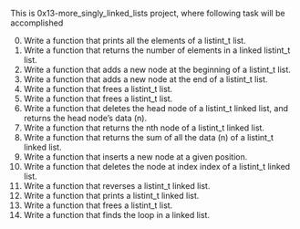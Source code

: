 This is 0x13-more_singly_linked_lists project, where following task will be accomplished

0. Write a function that prints all the elements of a listint_t list.
1. Write a function that returns the number of elements in a linked listint_t list.
2. Write a function that adds a new node at the beginning of a listint_t list.
3. Write a function that adds a new node at the end of a listint_t list.
4. Write a function that frees a listint_t list.
5. Write a function that frees a listint_t list.
6. Write a function that deletes the head node of a listint_t linked list, and returns the head node’s data (n).
7. Write a function that returns the nth node of a listint_t linked list.
8. Write a function that returns the sum of all the data (n) of a listint_t linked list.
9. Write a function that inserts a new node at a given position.
10. Write a function that deletes the node at index index of a listint_t linked list.
11. Write a function that reverses a listint_t linked list.
12. Write a function that prints a listint_t linked list.
13. Write a function that frees a listint_t list.
14. Write a function that finds the loop in a linked list.
